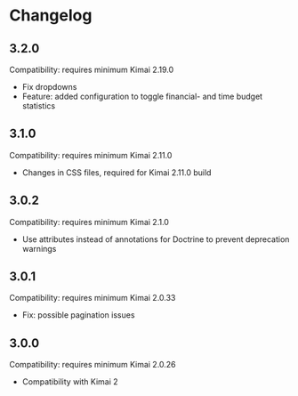 # Changelog

## 3.2.0

Compatibility: requires minimum Kimai 2.19.0

- Fix dropdowns
- Feature: added configuration to toggle financial- and time budget statistics

## 3.1.0

Compatibility: requires minimum Kimai 2.11.0

- Changes in CSS files, required for Kimai 2.11.0 build

## 3.0.2

Compatibility: requires minimum Kimai 2.1.0

- Use attributes instead of annotations for Doctrine to prevent deprecation warnings

## 3.0.1

Compatibility: requires minimum Kimai 2.0.33

- Fix: possible pagination issues

## 3.0.0

Compatibility: requires minimum Kimai 2.0.26

- Compatibility with Kimai 2
